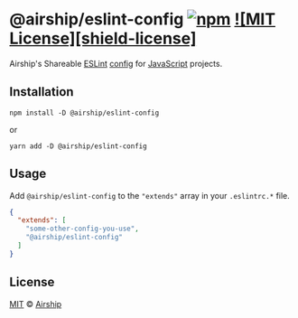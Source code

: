 # @airship/eslint-config [![npm][shield-npm]][npm] [![MIT License][shield-license]][license]

Airship's Shareable [ESLint](https://eslint.org/)
[config](https://eslint.org/docs/user-guide/configuring) for
[JavaScript](https://developer.mozilla.org/en-US/docs/Web/JavaScript) projects.

## Installation

```shell script
npm install -D @airship/eslint-config
```

or

```shell script
yarn add -D @airship/eslint-config
```

## Usage

Add `@airship/eslint-config` to the `"extends"` array in your `.eslintrc.*`
file.

<!-- prettier-ignore -->
```json
{
  "extends": [
    "some-other-config-you-use",
    "@airship/eslint-config"
  ]
}
```

## License

[MIT][license] &copy; [Airship][me]

[license]: ../../LICENSE
[me]: https://teamairship.com/
[npm]: https://npmjs.org/package/@airship/eslint-config
[shield-npm]: https://img.shields.io/npm/v/@airship/eslint-config.svg

